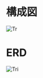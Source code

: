 











# 構成図
![Tr](https://user-images.githubusercontent.com/129830141/229981037-f119d6ff-1d78-47cb-9416-00f55aadafb5.png)
# ERD
![Tri](https://user-images.githubusercontent.com/129830141/229981040-e5cca74f-9564-4217-957e-37afadffdc2d.png)
